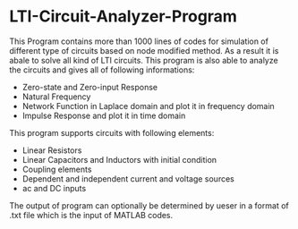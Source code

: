 # LTI-Circuit-Analyzer-Program
This Program contains more than 1000 lines of codes for simulation of different type of circuits based on node modified method. As a result it is abale to solve all kind of LTI circuits. This program is also able to analyze the circuits and gives all of following informations:

* Zero-state and Zero-input Response
* Natural Frequency
* Network Function in Laplace domain and plot it in frequency domain
* Impulse Response and plot it in time domain


This program supports circuits with following elements:

* Linear Resistors
* Linear Capacitors and Inductors with initial condition
* Coupling elements
* Dependent and independent current and voltage sources
* ac and DC inputs

The output of program can optionally be determined by ueser in a format of .txt file which is the input of MATLAB codes. 
